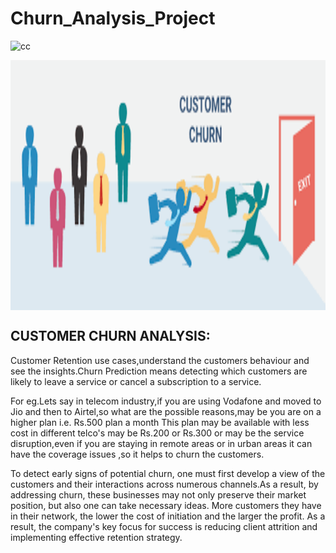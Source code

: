 # Churn_Analysis_Project

![cc](https://github.com/SRUSHTI-NEMADE/Churn_Analysis_Project/assets/165806295/60d94e29-7069-4729-a329-827c1be4221c)

<p align="center">

<a href="url"><img src="https://github.com/SRUSHTI-NEMADE/Churn_Analysis_Project/blob/main/cc.png" align="center" height="400" width="700" ></a>

</p>

## CUSTOMER CHURN ANALYSIS:

Customer Retention use cases,understand the customers behaviour and see the insights.Churn Prediction means detecting which customers are likely to leave a service or cancel a subscription
to a service.

For eg.Lets say in telecom industry,if you are using Vodafone and moved to Jio and then to Airtel,so what are the possible reasons,may be you are on a higher plan i.e. Rs.500 plan a month
This plan may be available with less cost in different telco's may be Rs.200 or Rs.300 or may be the service disruption,even if you are staying in remote areas or in urban areas it can have the coverage issues ,so it helps to churn the customers.

To detect early signs of potential churn, one must first develop a view of the customers and their interactions across numerous channels.As a result, by addressing churn, these businesses may not only preserve their market position, but also one can take necessary ideas. More customers they have in their network, the lower the cost of initiation and the larger the profit. As a result, the company's key focus for success is reducing client attrition and implementing effective retention strategy.

